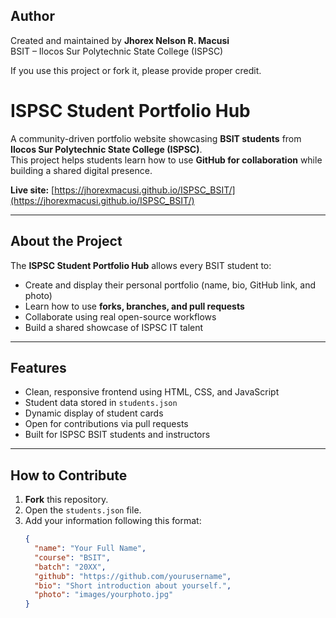 ## Author
Created and maintained by **Jhorex Nelson R. Macusi**  
BSIT – Ilocos Sur Polytechnic State College (ISPSC)

If you use this project or fork it, please provide proper credit.

# ISPSC Student Portfolio Hub

A community-driven portfolio website showcasing **BSIT students** from **Ilocos Sur Polytechnic State College (ISPSC)**.  
This project helps students learn how to use **GitHub for collaboration** while building a shared digital presence.

**Live site:** [https://jhorexmacusi.github.io/ISPSC_BSIT/](https://jhorexmacusi.github.io/ISPSC_BSIT/)

---

## About the Project
The **ISPSC Student Portfolio Hub** allows every BSIT student to:
- Create and display their personal portfolio (name, bio, GitHub link, and photo)
- Learn how to use **forks, branches, and pull requests**
- Collaborate using real open-source workflows
- Build a shared showcase of ISPSC IT talent

---

## Features
- Clean, responsive frontend using HTML, CSS, and JavaScript  
- Student data stored in `students.json`  
- Dynamic display of student cards  
- Open for contributions via pull requests  
- Built for ISPSC BSIT students and instructors

---

## How to Contribute
1. **Fork** this repository.  
2. Open the `students.json` file.  
3. Add your information following this format:
   ```json
   {
     "name": "Your Full Name",
     "course": "BSIT",
     "batch": "20XX",
     "github": "https://github.com/yourusername",
     "bio": "Short introduction about yourself.",
     "photo": "images/yourphoto.jpg"
   }
